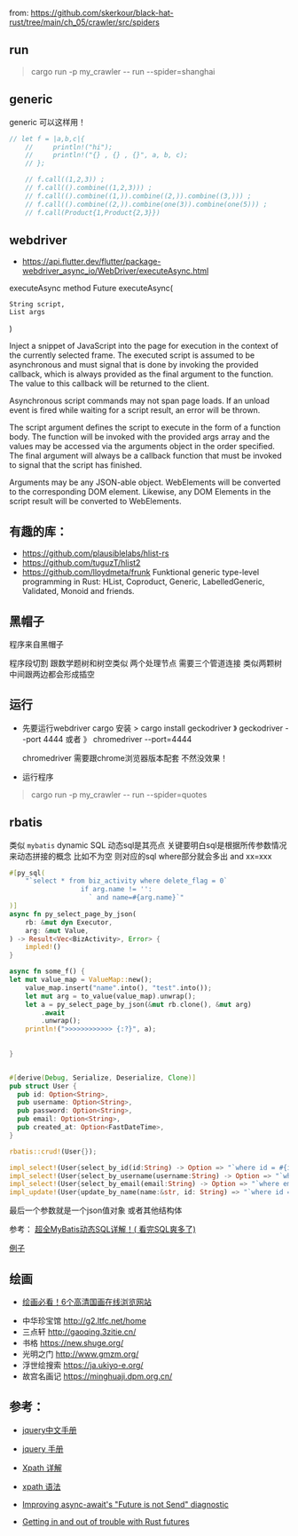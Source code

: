 from: https://github.com/skerkour/black-hat-rust/tree/main/ch_05/crawler/src/spiders

## run
>  cargo run -p my_crawler -- run --spider=shanghai
## generic 

generic 可以这样用！

~~~rust
// let f = |a,b,c|{
    //     println!("hi");
    //     println!("{} , {} , {}", a, b, c);
    // };

    // f.call((1,2,3)) ;
    // f.call(().combine((1,2,3))) ;
    // f.call(().combine((1,)).combine((2,)).combine((3,))) ;
    // f.call(().combine((2,)).combine(one(3)).combine(one(5))) ;
    // f.call(Product{1,Product{2,3}})
~~~


## webdriver

- https://api.flutter.dev/flutter/package-webdriver_async_io/WebDriver/executeAsync.html

executeAsync method
Future executeAsync(

    String script,
    List args

)

Inject a snippet of JavaScript into the page for execution in the context of the currently selected frame. The executed script is assumed to be asynchronous and must signal that is done by invoking the provided callback, which is always provided as the final argument to the function. The value to this callback will be returned to the client.

Asynchronous script commands may not span page loads. If an unload event is fired while waiting for a script result, an error will be thrown.

The script argument defines the script to execute in the form of a function body. The function will be invoked with the provided args array and the values may be accessed via the arguments object in the order specified. The final argument will always be a callback function that must be invoked to signal that the script has finished.

Arguments may be any JSON-able object. WebElements will be converted to the corresponding DOM element. Likewise, any DOM Elements in the script result will be converted to WebElements.


## 有趣的库：

- https://github.com/plausiblelabs/hlist-rs
- https://github.com/tuguzT/hlist2
- https://github.com/lloydmeta/frunk
  Funktional generic type-level programming in Rust: HList, Coproduct, Generic, LabelledGeneric, Validated, Monoid and friends.


## 黑帽子
程序来自黑帽子 

程序段切割 跟数学题树和树空类似   两个处理节点 需要三个管道连接 类似两颗树 中间跟两边都会形成插空 

## 运行
- 先要运行webdriver
  cargo 安装 > cargo install geckodriver
  》 geckodriver --port 4444
  或者
  》  chromedriver --port=4444

  chromedriver 需要跟chrome浏览器版本配套 不然没效果！

- 运行程序
>  cargo run -p my_crawler -- run --spider=quotes


## rbatis 
类似 ``mybatis``
dynamic SQL 动态sql是其亮点 关键要明白sql是根据所传参数情况来动态拼接的概念 比如不为空 则对应的sql where部分就会多出 and xx=xxx
~~~rust
#[py_sql(
    "`select * from biz_activity where delete_flag = 0`
                  if arg.name != '':
                    ` and name=#{arg.name}`"
)]
async fn py_select_page_by_json(
    rb: &mut dyn Executor,
    arg: &mut Value,
) -> Result<Vec<BizActivity>, Error> {
    impled!()
}

async fn some_f() {
let mut value_map = ValueMap::new();
    value_map.insert("name".into(), "test".into());
    let mut arg = to_value(value_map).unwrap();
    let a = py_select_page_by_json(&mut rb.clone(), &mut arg)
        .await
        .unwrap();
    println!(">>>>>>>>>>>> {:?}", a);
  
  
}


#[derive(Debug, Serialize, Deserialize, Clone)]
pub struct User {
  pub id: Option<String>,
  pub username: Option<String>,
  pub password: Option<String>,
  pub email: Option<String>,
  pub created_at: Option<FastDateTime>,
}

rbatis::crud!(User{});

impl_select!(User{select_by_id(id:String) -> Option => "`where id = #{id} limit 1`"});
impl_select!(User{select_by_username(username:String) -> Option => "`where username = #{username} limit 1`"});
impl_select!(User{select_by_email(email:String) -> Option => "`where email = #{email} limit 1`"});
impl_update!(User{update_by_name(name:&str, id: String) => "`where id = #{id}`"});

~~~
最后一个参数就是一个json值对象 或者其他结构体

参考： [超全MyBatis动态SQL详解！( 看完SQL爽多了)](https://zhuanlan.zhihu.com/p/604723029)

[例子](https://github.com/rbatis/example/tree/main/src)

## 绘画 
- [绘画必看！6个高清国画在线浏览网站](https://weibo.com/ttarticle/p/show?id=2309404774084281237909)
+ 中华珍宝馆 http://g2.ltfc.net/home
+ 三点轩 http://gaoqing.3zitie.cn/
+ 书格 https://new.shuge.org/
+ 光明之门 http://www.gmzm.org/
+ 浮世绘搜索 https://ja.ukiyo-e.org/
+ 故宫名画记 https://minghuaji.dpm.org.cn/

## 参考：
- [jquery中文手册](https://www.w3school.com.cn/jquery/prop_length.asp)
- [jquery 手册](https://www.runoob.com/manual/jquery/)
- [Xpath 详解](https://www.jianshu.com/p/6a0dbb4e246a)
- [xpath 语法](https://www.w3school.com.cn/xpath/xpath_syntax.asp)

- [Improving async-await's "Future is not Send" diagnostic](https://blog.rust-lang.org/inside-rust/2019/10/11/AsyncAwait-Not-Send-Error-Improvements.html)

- [ Getting in and out of trouble with Rust futures ](https://fasterthanli.me/articles/getting-in-and-out-of-trouble-with-rust-futures)